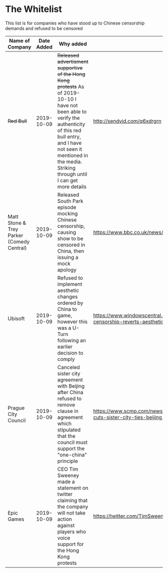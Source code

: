 # The Whitelist

This list is for companies who have stood up to Chinese censorship demands and refused to be censored

| Name of Company | Date Added | Why added | Sources |
| --------------- | ---------- | --------- | ------- |
| ~~Red Bull~~ | 2019-10-09 | ~~Released advertisment supportive of the Hong Kong protests~~ As of 2019-10-10 I have not been able to verify the authenticity of this red bull entry, and I have not seen it mentioned in the media. Striking through until I can get more details | http://sendvid.com/q6xdrgrn |
| Matt Stone & Trey Parker (Comedy Central) | 2019-10-09 | Released South Park episode mocking Chinese censorship, causing show to be censored in China, then issuing a mock apology | https://www.bbc.co.uk/news/world-asia-china-49968867 |
| Ubisoft | 2019-10-09 | Refused to implement aesthetic changes ordered by China to game, however this was a U-Turn following an earlier decision to comply | https://www.windowscentral.com/rainbow-six-siege-drops-china-censorship-reverts-aesthetic-changes |
| Prague City Council | 2019-10-09 | Canceled sister city agreement with Beijing after China refused to remove clause in agreement which stipulated that the council must support the "one-china" principle | https://www.scmp.com/news/china/diplomacy/article/3032045/prague-cuts-sister-city-ties-beijing-amid-tangible-anger-over |
| Epic Games | 2019-10-09 | CEO Tim Sweeney made a statement on twitter claiming that the company will not take action against players who voice support for the Hong Kong protests | https://twitter.com/TimSweeneyEpic/status/1181946357759844352 |
